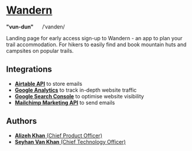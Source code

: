 # [Wandern ](https://www.wanderntrails.com)
**"vun-dun"** &nbsp;&nbsp;&nbsp;&nbsp; /ˈvandɐn/

Landing page for early access sign-up to Wandern - an app to plan your trail accommodation. For hikers to easily find and book mountain huts and campsites on popular trails.

## Integrations
* [**Airtable API**](https://airtable.com/api) to store emails
* [**Google Analytics**](https://analytics.google.com/) to track in-depth website traffic
* [**Google Search Console**](https://search.google.com/search-console/welcome) to optimise website visibility
* [**Mailchimp Marketing API**](https://mailchimp.com/developer/api/marketing/) to send emails

## Authors

* [**Alizeh Khan** (Chief Product Officer)](https://github.com/alizehkhan)
* [**Seyhan Van Khan** (Chief Technology Officer)](https://github.com/seyhanvankhan)
